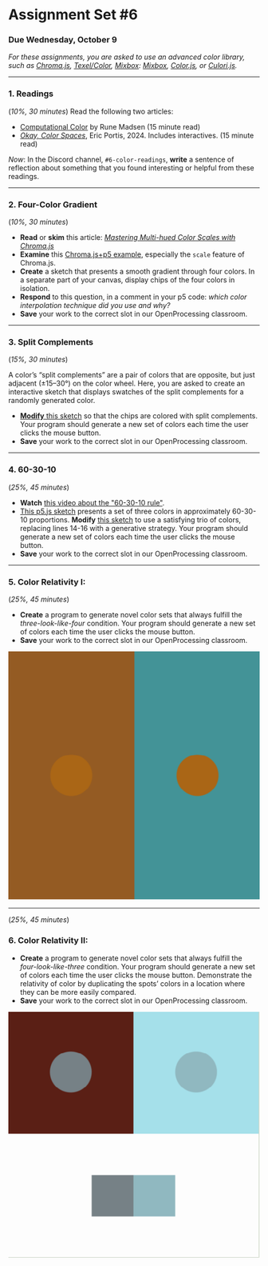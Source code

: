 # Assignment Set #6

### Due Wednesday, October 9


*For these assignments, you are asked to use an advanced color library, such as [Chroma.js](https://editor.p5js.org/golan/sketches/2pkxnwYxF), [Texel/Color](https://editor.p5js.org/golan/sketches/Ya1xm67i6), [Mixbox](https://editor.p5js.org/golan/sketches/FPtOVXlpV): [Mixbox](https://github.com/scrtwpns/mixbox), [Color.js](https://colorjs.io/), or [Culori.js](https://culorijs.org/).*

---

### 1. Readings

(*10%, 30 minutes*) Read the following two articles: 

* [Computational Color](http://printingcode.runemadsen.com/lecture-color/) by Rune Madsen (15 minute read)
* [*Okay, Color Spaces*](https://ericportis.com/posts/2024/okay-color-spaces/), Eric Portis, 2024. Includes interactives. (15 minute read)

*Now*: In the Discord channel, `#6-color-readings`, **write** a sentence of reflection about something that you found interesting or helpful from these readings. 

---

### 2. Four-Color Gradient

(*10%, 30 minutes*)

* **Read** or **skim** this article: [*Mastering Multi-hued Color Scales with Chroma.js*](https://www.vis4.net/blog/mastering-multi-hued-color-scales/)
* **Examine** this [Chroma.js+p5 example](https://editor.p5js.org/golan/sketches/2pkxnwYxF), especially the `scale` feature of Chroma.js. 
* **Create** a sketch that presents a smooth gradient through four colors. In a separate part of your canvas, display chips of the four colors in isolation. 
* **Respond** to this question, in a comment in your p5 code: *which color interpolation technique did you use and why?*
* **Save** your work to the correct slot in our OpenProcessing classroom.

---

### 3. Split Complements

(*15%, 30 minutes*)

A color’s “split complements” are a pair of colors that are opposite, but just adjacent (±15–30°) on the color wheel. Here, you are asked to create an interactive sketch that displays swatches of the split complements for a randomly generated color.

* [**Modify** this sketch](https://editor.p5js.org/golan/sketches/VtdpsUYLU) so that the chips are colored with split complements. Your program should generate a new set of colors each time the user clicks the mouse button. 
* **Save** your work to the correct slot in our OpenProcessing classroom.

---

### 4. 60-30-10 

(*25%, 45 minutes*)

* **Watch** [this video about the "60-30-10 rule"](https://www.youtube.com/watch?v=rAfjUOkbyr0).
* [This p5.js sketch](https://editor.p5js.org/golan/sketches/U5EgeSwwR) presents a set of three colors in approximately 60-30-10 proportions. **Modify** [this sketch](https://editor.p5js.org/golan/sketches/U5EgeSwwR) to use a satisfying trio of colors, replacing lines 14-16 with a generative strategy. Your program should generate a new set of colors each time the user clicks the mouse button. 
* **Save** your work to the correct slot in our OpenProcessing classroom.

---

### 5. **Color Relativity I**: 

(*25%, 45 minutes*)

* **Create** a program to generate novel color sets that always fulfill the *three-look-like-four* condition. Your program should generate a new set of colors each time the user clicks the mouse button.
* **Save** your work to the correct slot in our OpenProcessing classroom.

![albers-3-looks-like-4.png](images/albers-3-looks-like-4.png)

---

(*25%, 45 minutes*)

### 6. **Color Relativity II:** 

* **Create** a program to generate novel color sets that always fulfill the *four-look-like-three* condition. Your program should generate a new set of colors each time the user clicks the mouse button. Demonstrate the relativity of color by duplicating the spots’ colors in a location where they can be more easily compared. 
* **Save** your work to the correct slot in our OpenProcessing classroom.

![albers-4-looks-like-3.png](images/albers-4-looks-like-3.png)